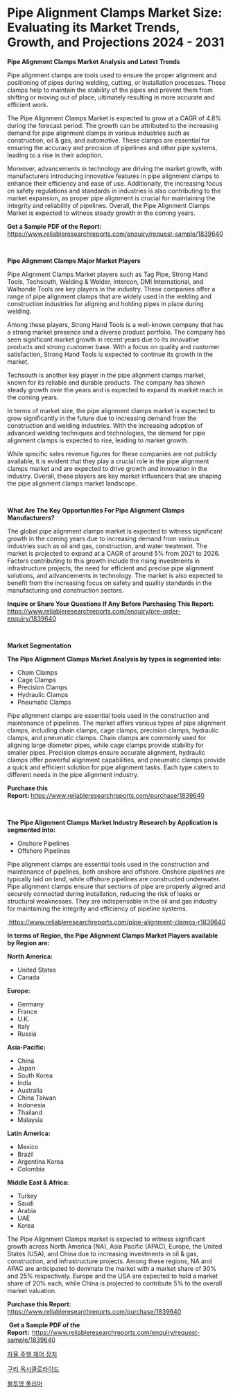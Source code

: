 <p><h1>Pipe Alignment Clamps Market Size: Evaluating its Market Trends, Growth, and Projections 2024 - 2031</h1></p><p><strong>Pipe Alignment Clamps Market Analysis and Latest Trends</strong></p>
<p><p>Pipe alignment clamps are tools used to ensure the proper alignment and positioning of pipes during welding, cutting, or installation processes. These clamps help to maintain the stability of the pipes and prevent them from shifting or moving out of place, ultimately resulting in more accurate and efficient work.</p><p>The Pipe Alignment Clamps Market is expected to grow at a CAGR of 4.8% during the forecast period. The growth can be attributed to the increasing demand for pipe alignment clamps in various industries such as construction, oil & gas, and automotive. These clamps are essential for ensuring the accuracy and precision of pipelines and other pipe systems, leading to a rise in their adoption.</p><p>Moreover, advancements in technology are driving the market growth, with manufacturers introducing innovative features in pipe alignment clamps to enhance their efficiency and ease of use. Additionally, the increasing focus on safety regulations and standards in industries is also contributing to the market expansion, as proper pipe alignment is crucial for maintaining the integrity and reliability of pipelines. Overall, the Pipe Alignment Clamps Market is expected to witness steady growth in the coming years.</p></p>
<p><strong>Get a Sample PDF of the Report:&nbsp;</strong> <a href="https://www.reliableresearchreports.com/enquiry/request-sample/1839640">https://www.reliableresearchreports.com/enquiry/request-sample/1839640</a></p>
<p>&nbsp;</p>
<p><strong>Pipe Alignment Clamps Major Market Players</strong></p>
<p><p>Pipe Alignment Clamps Market players such as Tag Pipe, Strong Hand Tools, Techsouth, Welding & Welder, Intercon, DMI International, and Walhonde Tools are key players in the industry. These companies offer a range of pipe alignment clamps that are widely used in the welding and construction industries for aligning and holding pipes in place during welding.</p><p>Among these players, Strong Hand Tools is a well-known company that has a strong market presence and a diverse product portfolio. The company has seen significant market growth in recent years due to its innovative products and strong customer base. With a focus on quality and customer satisfaction, Strong Hand Tools is expected to continue its growth in the market.</p><p>Techsouth is another key player in the pipe alignment clamps market, known for its reliable and durable products. The company has shown steady growth over the years and is expected to expand its market reach in the coming years.</p><p>In terms of market size, the pipe alignment clamps market is expected to grow significantly in the future due to increasing demand from the construction and welding industries. With the increasing adoption of advanced welding techniques and technologies, the demand for pipe alignment clamps is expected to rise, leading to market growth.</p><p>While specific sales revenue figures for these companies are not publicly available, it is evident that they play a crucial role in the pipe alignment clamps market and are expected to drive growth and innovation in the industry. Overall, these players are key market influencers that are shaping the pipe alignment clamps market landscape.</p></p>
<p>&nbsp;</p>
<p><strong>What Are The Key Opportunities For Pipe Alignment Clamps Manufacturers?</strong></p>
<p><p>The global pipe alignment clamps market is expected to witness significant growth in the coming years due to increasing demand from various industries such as oil and gas, construction, and water treatment. The market is projected to expand at a CAGR of around 5% from 2021 to 2026. Factors contributing to this growth include the rising investments in infrastructure projects, the need for efficient and precise pipe alignment solutions, and advancements in technology. The market is also expected to benefit from the increasing focus on safety and quality standards in the manufacturing and construction sectors.</p></p>
<p><strong>Inquire or Share Your Questions If Any Before Purchasing This Report:</strong> <a href="https://www.reliableresearchreports.com/enquiry/pre-order-enquiry/1839640">https://www.reliableresearchreports.com/enquiry/pre-order-enquiry/1839640</a></p>
<p>&nbsp;</p>
<p><strong>Market Segmentation</strong></p>
<p><strong>The Pipe Alignment Clamps Market Analysis by types is segmented into:</strong></p>
<p><ul><li>Chain Clamps</li><li>Cage Clamps</li><li>Precision Clamps</li><li>Hydraulic Clamps</li><li>Pneumatic Clamps</li></ul></p>
<p><p>Pipe alignment clamps are essential tools used in the construction and maintenance of pipelines. The market offers various types of pipe alignment clamps, including chain clamps, cage clamps, precision clamps, hydraulic clamps, and pneumatic clamps. Chain clamps are commonly used for aligning large diameter pipes, while cage clamps provide stability for smaller pipes. Precision clamps ensure accurate alignment, hydraulic clamps offer powerful alignment capabilities, and pneumatic clamps provide a quick and efficient solution for pipe alignment tasks. Each type caters to different needs in the pipe alignment industry.</p></p>
<p><strong>Purchase this Report:&nbsp;</strong><a href="https://www.reliableresearchreports.com/purchase/1839640">https://www.reliableresearchreports.com/purchase/1839640</a></p>
<p>&nbsp;</p>
<p><strong>The Pipe Alignment Clamps Market Industry Research by Application is segmented into:</strong></p>
<p><ul><li>Onshore Pipelines</li><li>Offshore Pipelines</li></ul></p>
<p><p>Pipe alignment clamps are essential tools used in the construction and maintenance of pipelines, both onshore and offshore. Onshore pipelines are typically laid on land, while offshore pipelines are constructed underwater. Pipe alignment clamps ensure that sections of pipe are properly aligned and securely connected during installation, reducing the risk of leaks or structural weaknesses. They are indispensable in the oil and gas industry for maintaining the integrity and efficiency of pipeline systems.</p></p>
<p><a href="https://www.reliableresearchreports.com/pipe-alignment-clamps-r1839640">&nbsp;https://www.reliableresearchreports.com/pipe-alignment-clamps-r1839640</a></p>
<p><strong>In terms of Region, the Pipe Alignment Clamps Market Players available by Region are:</strong></p>
<p>
    <p> <strong> North America: </strong>
        <ul>
            <li>United States</li>
            <li>Canada</li>
        </ul>
        </p> 
    <p> <strong> Europe: </strong>
        <ul>
            <li>Germany</li>
            <li>France</li>
            <li>U.K.</li>
            <li>Italy</li>
            <li>Russia</li>
        </ul>
        </p> 
    <p> <strong> Asia-Pacific: </strong>
        <ul>
            <li>China</li>
            <li>Japan</li>
            <li>South Korea</li>
            <li>India</li>
            <li>Australia</li>
            <li>China Taiwan</li>
            <li>Indonesia</li>
            <li>Thailand</li>
            <li>Malaysia</li>
        </ul>
        </p> 
    <p> <strong> Latin America: </strong>
        <ul>
            <li>Mexico</li>
            <li>Brazil</li>
            <li>Argentina Korea</li>
            <li>Colombia</li>
        </ul>
        </p> 
    <p> <strong> Middle East & Africa: </strong>
        <ul>
            <li>Turkey</li>
            <li>Saudi</li>
            <li>Arabia</li>
            <li>UAE</li>
            <li>Korea</li>
        </ul>
    </p>
    </p>
<p><p>The Pipe Alignment Clamps market is expected to witness significant growth across North America (NA), Asia Pacific (APAC), Europe, the United States (USA), and China due to increasing investments in oil & gas, construction, and infrastructure projects. Among these regions, NA and APAC are anticipated to dominate the market with a market share of 30% and 25% respectively. Europe and the USA are expected to hold a market share of 20% each, while China is projected to contribute 5% to the overall market valuation.</p></p>
<p><strong>Purchase this Report: </strong><a href="https://www.reliableresearchreports.com/purchase/1839640">https://www.reliableresearchreports.com/purchase/1839640</a></p>
<p>&nbsp;<strong>Get a Sample PDF of the Report:&nbsp;&nbsp;</strong><a href="https://www.reliableresearchreports.com/enquiry/request-sample/1839640">https://www.reliableresearchreports.com/enquiry/request-sample/1839640</a></p>
<p><strong></strong></p>
<p><p><a href="https://github.com/rsg307664904/Market-Research-Report-List-1/blob/main/357384640874.md">자율 주행 제어 장치</a></p><p><a href="https://medium.com/@pyscho67867/%EA%B5%AC%EB%A6%AC-%EC%98%A5%EC%8B%9C%ED%81%B4%EB%A1%9C%EB%9D%BC%EC%9D%B4%EB%93%9C-%EC%8B%9C%EC%9E%A5-%EB%B6%84%EC%84%9D-%EA%B8%80%EB%A1%9C%EB%B2%8C-%EC%82%B0%EC%97%85-%EC%A0%84%EB%A7%9D-%EB%B0%8F-%EC%98%88%EC%B8%A1-2024%EB%85%84%EB%B6%80%ED%84%B0-2031%EB%85%84%EA%B9%8C%EC%A7%80-1598f403c1ca">구리 옥시클로라이드</a></p><p><a href="https://medium.com/@travisohan56562023/%EB%B6%88%ED%88%AC%EB%AA%85-%EA%B3%A0%EB%B6%84%EC%9E%90-%EC%8B%9C%EC%9E%A5-%EA%B7%9C%EB%AA%A8-%EC%8B%9C%EC%9E%A5-%EC%A0%84%EB%A7%9D-%EB%B0%8F-%EC%8B%9C%EC%9E%A5-%EC%98%88%EC%B8%A1-2024%EB%85%84%EB%B6%80%ED%84%B0-2031%EB%85%84-0d8b70050933">불투명 폴리머</a></p></p>